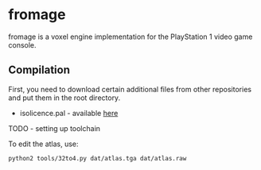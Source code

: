 # fromage

fromage is a voxel engine implementation for the PlayStation 1 video game console.

## Compilation

First, you need to download certain additional files from other repositories and put them in the root 
directory.

* isolicence.pal - available [here](https://github.com/ChenThread/candyk/blob/master/dat/isolicence.pal)

TODO - setting up toolchain

To edit the atlas, use:

    python2 tools/32to4.py dat/atlas.tga dat/atlas.raw
